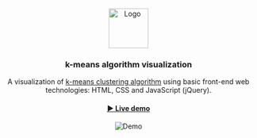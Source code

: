 <br />
<p align="center">
<a href="https://en.wikipedia.org/wiki/Brainfuck">
<img src="https://i.imgur.com/xZwyt4Z.png" alt="Logo" width="80" height="80">
</a>

<h3 align="center">k-means algorithm visualization</h3>

<p align="center">
A visualization of <a href="https://en.wikipedia.org/wiki/K-means_clustering" target="__blank">k-means clustering algorithm</a> using basic front-end web technologies: HTML, CSS and JavaScript (jQuery).
</p>

<h4 align="center"><a href="https://4uad.github.io/visualize-kmeans" target="__blank">▶️ Live demo</a></h4>
 
<p align="center">
<img src="https://i.imgur.com/UUZu4Oy.gif" alt="Demo">
</p>